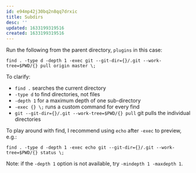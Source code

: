 ```yaml
---
id: e94mp42j30bq2n8qq7drxic
title: Subdirs
desc: ''
updated: 1633199319516
created: 1633199319516
---
```


Run the following from the parent directory, `plugins` in this case:

`find . -type d -depth 1 -exec git --git-dir={}/.git --work-tree=$PWD/{} pull origin master \;` 

To clarify:

* `find .` searches the current directory
* `-type d` to find directories, not files
* `-depth 1` for a maximum depth of one sub-directory
* `-exec {} \;` runs a custom command for every find
* `git --git-dir={}/.git --work-tree=$PWD/{} pull` git pulls the individual directories

To play around with find, I recommend using `echo` after `-exec` to preview, e.g.:

`find . -type d -depth 1 -exec echo git --git-dir={}/.git --work-tree=$PWD/{} status \;` 

Note: if the `-depth 1` option is not available, try `-mindepth 1 -maxdepth 1`.
